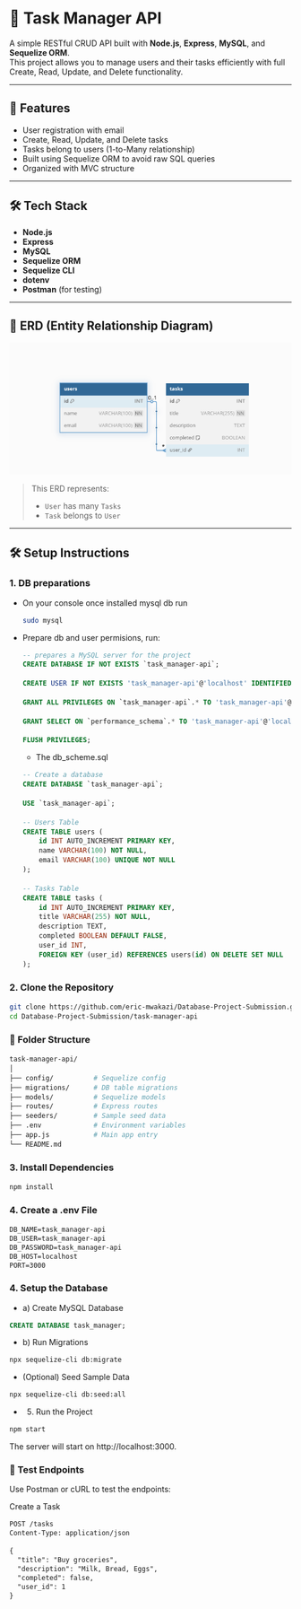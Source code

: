# 📝 Task Manager API

A simple RESTful CRUD API built with **Node.js**, **Express**, **MySQL**, and **Sequelize ORM**.  
This project allows you to manage users and their tasks efficiently with full Create, Read, Update, and Delete functionality.

---

## 📌 Features

- User registration with email
- Create, Read, Update, and Delete tasks
- Tasks belong to users (1-to-Many relationship)
- Built using Sequelize ORM to avoid raw SQL queries
- Organized with MVC structure

---

## 🛠️ Tech Stack

- **Node.js**
- **Express**
- **MySQL**
- **Sequelize ORM**
- **Sequelize CLI**
- **dotenv**
- **Postman** (for testing)

---

## 🧱 ERD (Entity Relationship Diagram)

![ERD Screenshot](./images/erd.png)

> This ERD represents:
> - `User` has many `Tasks`
> - `Task` belongs to `User`

---

## 🛠️ Setup Instructions
### 1. DB preparations
* On your console once installed mysql db run
    ```bash
    sudo mysql
    ```
* Prepare db and user permisions, run:
    ```sql
    -- prepares a MySQL server for the project
    CREATE DATABASE IF NOT EXISTS `task_manager-api`;

    CREATE USER IF NOT EXISTS 'task_manager-api'@'localhost' IDENTIFIED BY 'task_manager-api';

    GRANT ALL PRIVILEGES ON `task_manager-api`.* TO 'task_manager-api'@'localhost';

    GRANT SELECT ON `performance_schema`.* TO 'task_manager-api'@'localhost';

    FLUSH PRIVILEGES;
    ```
    * The db_scheme.sql
    ```sql
    -- Create a database
    CREATE DATABASE `task_manager-api`;

    USE `task_manager-api`;

    -- Users Table
    CREATE TABLE users (
        id INT AUTO_INCREMENT PRIMARY KEY,
        name VARCHAR(100) NOT NULL,
        email VARCHAR(100) UNIQUE NOT NULL
    );

    -- Tasks Table
    CREATE TABLE tasks (
        id INT AUTO_INCREMENT PRIMARY KEY,
        title VARCHAR(255) NOT NULL,
        description TEXT,
        completed BOOLEAN DEFAULT FALSE,
        user_id INT,
        FOREIGN KEY (user_id) REFERENCES users(id) ON DELETE SET NULL
    );
    ```
### 2. Clone the Repository

```bash
git clone https://github.com/eric-mwakazi/Database-Project-Submission.git
cd Database-Project-Submission/task-manager-api
```
### 📂 Folder Structure
```bash
task-manager-api/
│
├── config/          # Sequelize config
├── migrations/      # DB table migrations
├── models/          # Sequelize models
├── routes/          # Express routes
├── seeders/         # Sample seed data
├── .env             # Environment variables
├── app.js           # Main app entry
└── README.md
```
### 3. Install Dependencies
```bash
npm install
```
### 4. Create a .env File
```env
DB_NAME=task_manager-api
DB_USER=task_manager-api
DB_PASSWORD=task_manager-api
DB_HOST=localhost
PORT=3000
```
### 4. Setup the Database
* a) Create MySQL Database
```sql
CREATE DATABASE task_manager;
```
* b) Run Migrations
```bash
npx sequelize-cli db:migrate
```
* (Optional) Seed Sample Data
```bash
npx sequelize-cli db:seed:all
```
* 5. Run the Project
```bash
npm start
```
The server will start on http://localhost:3000.

### 🧪 Test Endpoints
Use Postman or cURL to test the endpoints:

Create a Task
```http
POST /tasks
Content-Type: application/json

{
  "title": "Buy groceries",
  "description": "Milk, Bread, Eggs",
  "completed": false,
  "user_id": 1
}
```

